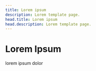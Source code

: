 ```yaml
---
title: Lorem ipsum
description: Lorem template page.
head.title: Lorem ipsum
head.description: Lorem template page.
---
```


# Lorem Ipsum

lorem ipsum dolor
